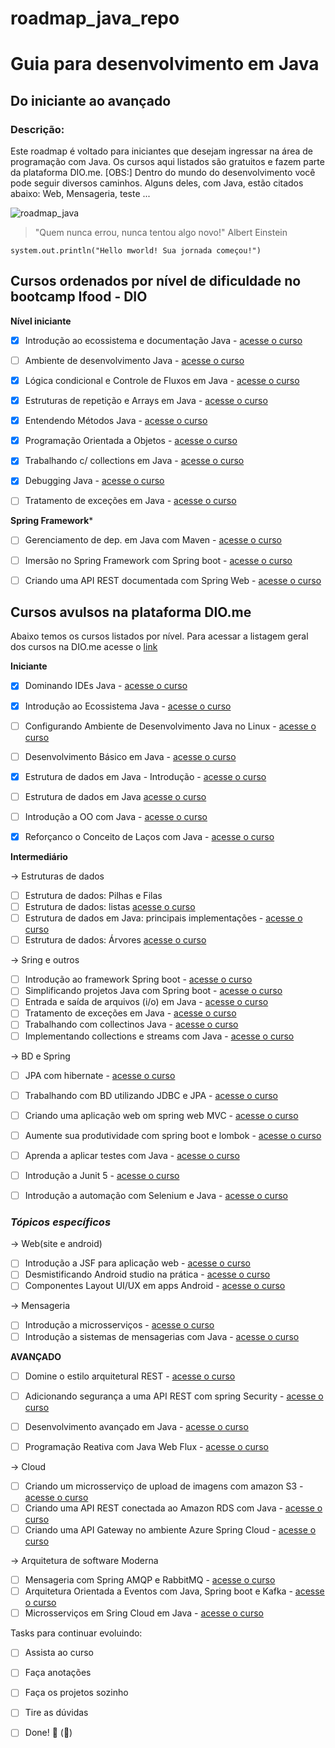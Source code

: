 # roadmap_java_repo
<h1> Guia para desenvolvimento em Java </h1>

## Do iniciante ao avançado

### Descrição: 

Este roadmap é voltado para iniciantes que desejam ingressar na área de programação com Java. Os cursos aqui listados são gratuitos e fazem parte da plataforma DIO.me.
[OBS:] Dentro do mundo do desenvolvimento você pode seguir diversos caminhos. Alguns deles, com Java, estão citados abaixo: Web, Mensageria, teste ...

![roadmap_java](https://user-images.githubusercontent.com/81716096/194948652-a94dc040-754d-4540-bf64-083d7125dbdb.png)

> "Quem nunca errou, nunca tentou algo novo!" Albert Einstein


`` system.out.println("Hello mworld! Sua jornada começou!") `` 


## Cursos ordenados por nível de dificuldade no bootcamp Ifood - DIO

**Nível iniciante**

- [X] Introdução ao ecossistema e documentação Java - [acesse o curso](https://web.dio.me/course/introducao-ao-ecossistema-e-documentacao-java/learning/54e1ad91-8842-4065-bc89-37329f54f0cd)
- [ ] Ambiente de desenvolvimento Java - [acesse o curso](https://web.dio.me/course/configurando-ambiente-de-desenvolvimento-java-no-linux/learning/0668bbda-e32e-44bc-9100-d9dd781bdf8f)
- [X] Lógica condicional e Controle de Fluxos em Java - [acesse o curso](https://web.dio.me/course/logica-condicional-e-controle-de-fluxos-em-java/learning/b5616a08-8f2f-4da0-bf9c-0fe384be2b42)
- [X] Estruturas de repetição e Arrays em Java - [acesse o curso](https://web.dio.me/course/estruturas-de-repeticao-e-arrays-em-java/learning/febaaad5-ea57-4389-a960-2907fa40041c)
- [X] Entendendo Métodos Java - [acesse o curso](https://web.dio.me/course/entendendo-metodos-java/learning/1d32857c-8137-4b87-8a1c-474300f71648)
- [X] Programação Orientada a Objetos - [acesse o curso](https://web.dio.me/course/programacao-orientada-a-objetos/learning/ff0c41a5-8adc-496c-8ff7-7ae1f83ffa49)
- [X] Trabalhando c/ collections em Java - [acesse o curso](https://web.dio.me/course/trabalhando-com-collections-java/learning/a34f3db6-de2b-44fa-a059-6ae7785695cc)
- [X] Debugging Java - [acesse o curso](https://web.dio.me/course/debugging-java/learning/97fc1d8d-4f01-4856-a1a2-85c6117ccc75)
- [ ] Tratamento de exceções em Java - [acesse o curso](https://web.dio.me/course/tratamento-de-excecoes-em-java/learning/8ab022fe-7c0e-41bc-95de-daedca653d7c)


**Spring Framework***
	
- [ ] Gerenciamento de dep. em Java com Maven - [acesse o curso](https://web.dio.me/course/gerenciamento-de-dependencias-e-build-em-java-com-maven/learning/e6b60b98-7795-44cd-b477-e13f9d350249)
- [ ] Imersão no Spring Framework com Spring boot - [acesse o curso](https://web.dio.me/course/imersao-no-spring-framework-com-spring-boot/learning/76dae2f8-07b8-4801-b66a-cdc38209ab87)
- [ ] Criando uma API REST documentada com Spring Web - [acesse o curso](https://web.dio.me/course/domine-o-estilo-arquitetural-rest-com-o-spring-web/learning/2b52b79d-f958-4896-b858-e4e58ac76c06)	


## Cursos avulsos na plataforma DIO.me

Abaixo temos os cursos listados por nível. Para acessar a listagem geral dos cursos na DIO.me acesse o [link](https://web.dio.me/play?skill=a000ba41-408d-47be-b21a-72b97a1acded&tab=cursos)


**Iniciante**

<!--
- Instalando o IDE VS code - [acesse o curso]() -->
- [X] Dominando IDEs Java - [acesse o curso](https://web.dio.me/course/dominando-ides-java/learning/b0f1ae39-6af7-4a2c-8fc2-c73ae8463c84)
- [X] Introdução ao Ecossistema Java - [acesse o curso](https://web.dio.me/course/introducao-ao-ecossistema-e-documentacao-java/learning/54e1ad91-8842-4065-bc89-37329f54f0cd)
- [ ] Configurando Ambiente de Desenvolvimento Java no Linux - [acesse o curso](https://web.dio.me/course/configurando-ambiente-de-desenvolvimento-java-no-linux/learning/0668bbda-e32e-44bc-9100-d9dd781bdf8f)
- [ ] Desenvolvimento Básico em Java - [acesse o curso](https://web.dio.me/course/desenvolvimento-basico-em-java/learning/38d441ef-3c29-4ca4-9047-178603a8f656)
- [X] Estrutura de dados em Java - Introdução  - [acesse o curso](https://web.dio.me/course/estrutura-de-dados-em-java-introducao/learning/11e9cb23-9b15-4a01-b5bc-80c5d27b2c58)
- [ ] Estrutura de dados em Java [acesse o curso](https://web.dio.me/course/estrutura-de-dados-em-java/learning/f5a9837e-ec31-4bca-bc6f-338450c076f7)
- [ ] Introdução a OO com Java - [acesse o curso](https://web.dio.me/course/estrutura-de-dados-em-java-pilhas-e-filas/learning/e80653aa-37a5-430e-9f0f-44c3753ef4b0)
- [X] Reforçanco o Conceito de Laços com Java - [acesse o curso](https://web.dio.me/course/reforcando-o-conceito-de-lacos-em-java/learning/54683056-045c-47b6-8b86-af4fe8e78338)	

		
**Intermediário**		
		
-> Estruturas de dados

- [ ] Estrutura de dados: Pilhas e Filas [](https://web.dio.me/course/estrutura-de-dados-em-java-pilhas-e-filas/learning/e80653aa-37a5-430e-9f0f-44c3753ef4b0)
- [ ] Estrutura de dados: listas [acesse o curso](https://web.dio.me/course/estrutura-de-dados-em-java-listas/learning/225d6a90-77b8-4ac5-b8ed-f1da4c773acc)
- [ ] Estrutura de dados em Java: principais implementações - [acesse o curso](https://web.dio.me/course/estrutura-de-dados-em-java-principais-implementacoes/learning/40ce1b96-358f-48c8-a420-271b1741dcfd)
- [ ] Estrutura de dados: Árvores [acesse o curso](https://web.dio.me/course/estrutura-de-dados-em-java-arvores/learning/c7bde569-0b35-499e-874d-396bdc9c8f79)
		
-> Sring e outros

- [ ] Introdução ao framework Spring boot - [acesse o curso](https://web.dio.me/course/spring-boot/learning/3aac94e7-e502-41ca-845d-9b77c9eaecfe)
- [ ] Simplificando projetos Java com Spring boot - [acesse o curso](https://web.dio.me/course/simplificando-projetos-java-com-o-spring-boot/learning/a646189a-7a16-4c05-859b-74af2eb78290)
- [ ] Entrada e saída de arquivos (i/o) em Java - [acesse o curso](https://web.dio.me/course/entrada-e-saida-de-arquivos-io-em-java/learning/91871c29-e97e-4434-be0e-71aa71df80f3)
- [ ] Tratamento de exceções em Java - [acesse o curso](https://web.dio.me/course/tratamento-de-excecoes-em-java/learning/8ab022fe-7c0e-41bc-95de-daedca653d7c)
- [ ] Trabalhando com collectinos Java - [acesse o curso](https://web.dio.me/course/trabalhando-com-collections-java/learning/a34f3db6-de2b-44fa-a059-6ae7785695cc)
- [ ] Implementando collections e streams com Java - [acesse o curso](https://web.dio.me/course/aprenda-collection-e-streams-na-linguagem-java/learning/c9f8940a-be04-4aa9-bdeb-ac3607ed8eec)
		
-> BD e Spring

- [ ] JPA com hibernate - [acesse o curso](https://web.dio.me/course/jpa-com-hibernate/learning/6cb58f70-30ac-4de8-aaa8-f440efa3bc97)
- [ ] Trabalhando com BD utilizando JDBC e JPA - [acesse o curso](https://web.dio.me/course/trabalhando-com-banco-de-dados-utilizando-jdbc-e-jpa/learning/36caf662-304d-444b-978d-958d79bb5a9a)		
- [ ] Criando uma aplicação web om spring web MVC - [acesse o curso](https://web.dio.me/course/criando-aplicacoes-web-com-spring-web-mvc/learning/d3915d88-445a-441b-be43-f1d4d8df99b2)
- [ ] Aumente sua produtividade com spring boot e lombok - [acesse o curso](https://web.dio.me/course/aumente-sua-produtividade-com-spring-boot-e-lombok/learning/ed9e3e6b-49ba-440b-a4e2-cd4ac21912d7)
- [ ] Aprenda a aplicar testes com Java - [acesse o curso](https://web.dio.me/course/aprenda-aplicar-testes-com-java/learning/2c9b79aa-b288-4103-b9b4-6550d20dff5c)
- [ ] Introdução a Junit 5 - [acesse o curso](https://web.dio.me/course/introducao-ao-junit-5/learning/e5809516-a68e-478a-a4ed-afd4427e1c3e)
- [ ] Introdução a automação com Selenium e Java - [acesse o curso](https://web.dio.me/course/introducao-a-automacao-web-com-selenium-e-java/learning/a2e5339e-7d1e-4b0f-bd31-d2245d198f9f)
	
  
### *Tópicos específicos*		
		
-> Web(site e android)
- [ ] Introdução a JSF para aplicação web - [acesse o curso](https://web.dio.me/course/introducao-jsf-para-aplicacao-web/learning/4f19e7e6-42a7-4724-a51d-5a2f50209460)
- [ ] Desmistificando Android studio na prática - [acesse o curso](https://web.dio.me/course/desmistificando-o-android-studio-na-pratica/learning/aae42b53-2da2-4768-8f3d-12e6bec6c81d)
- [ ] Componentes Layout UI/UX em apps Android - [acesse o curso](https://web.dio.me/course/componentes-layouts-e-uiux-em-apps-android/learning/617ea9b7-cb37-4f99-a307-e9b6001f179e)
		
-> Mensageria
- [ ] Introdução a microsserviços - [acesse o curso](https://web.dio.me/course/java-introducao-a-microsservicos/learning/5ee9763c-2243-4f68-83e7-463856f58fa8)
- [ ] Introdução a sistemas de mensagerias com Java - [acesse o curso](https://web.dio.me/course/introducao-a-sistemas-de-mensagerias-com-java/learning/25ddc7f9-2fb7-4796-8eb8-61879e13658e)
		
**AVANÇADO**		
		
- [ ] Domine o estilo arquitetural REST - [acesse o curso](https://web.dio.me/course/domine-o-estilo-arquitetural-rest-com-o-spring-web/learning/2b52b79d-f958-4896-b858-e4e58ac76c06)
- [ ] Adicionando segurança a uma API REST com spring Security - [acesse o curso](https://web.dio.me/course/adicionando-seguranca-a-uma-api-rest-com-spring-security/learning/99032de1-b0da-4986-9907-6028acc4202d)		
- [ ] Desenvolvimento avançado em Java - [acesse o curso](https://web.dio.me/course/mensageria-com-spring-amqp-e-rabbitmq-1/learning/4c5a15d0-f42d-4301-9de0-55f5e152934e)
- [ ] Programação Reativa com Java Web Flux - [acesse o curso](https://web.dio.me/course/spring-webflux/learning/aab88703-1e8a-48ca-9a17-8189b45d0f76)
		
		
-> Cloud
- [ ] Criando um microsserviço de upload de imagens com amazon S3 - [acesse o curso]()
- [ ] Criando uma API REST conectada ao Amazon RDS com Java - [acesse o curso](https://web.dio.me/course/criando-uma-api-rest-conectada-ao-amazon-rds-com-java/learning/16ea8b83-292e-4aec-b4ad-7c0429829770)
- [ ] Criando uma API Gateway  no ambiente Azure Spring Cloud - [acesse o curso](https://web.dio.me/course/criando-api-gateways-no-ambiente-azure-spring-cloud/learning/dd5a7bbe-28fb-4207-b374-bac82f2e48a1)
	
-> Arquitetura de software Moderna
- [ ] Mensageria com Spring AMQP e RabbitMQ - [acesse o curso](https://web.dio.me/course/mensageria-com-spring-amqp-e-rabbitmq-1/learning/4c5a15d0-f42d-4301-9de0-55f5e152934e)
- [ ] Arquitetura Orientada a Eventos com Java, Spring boot e Kafka - [acesse o curso](https://web.dio.me/course/arquitetura-orientada-a-eventos-com-java-spring-boot-e-kafka/learning/2ca710ba-6a28-481c-a663-6f85aaec329b)		
- [ ] Microsserviços em Sring Cloud em Java	- [acesse o curso](https://web.dio.me/course/micro-servicos-em-spring-cloud-com-java/learning/00467dc2-9bec-4414-9943-8b0ca56b6c7f)

Tasks para continuar evoluindo:

- [ ] Assista ao curso
- [ ] Faça anotações
- [ ] Faça os projetos sozinho
- [ ] Tire as dúvidas
- [ ] Done! 🎉 (:tada:)


[comment]: <> (<img src="img_girl.jpg" alt="Girl in a jacket" width="500" height="600">)
[comment]: <> (você poderá usar tags HTML)
[comment]: <> (https://docs.github.com/en/get-started/writing-on-github/getting-started-with-writing-and-formatting-on-github/basic-writing-and-formatting-syntax)
